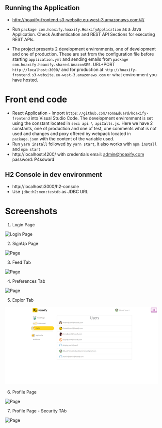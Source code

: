 ## Running the Application

- http://hoaxify-frontend.s3-website.eu-west-3.amazonaws.com/#/

- Run `package com.hoaxify.hoaxify.HoaxifyApplication` as a Java Application. Check Authentication and REST API Sections for executing REST APIs.
- The project presents 2 development environments, one of development and one of production. These are set from the configuration file before starting `application.yml` and
 sending emails from `package com.hoaxify.hoaxify.shared.AmazonSES`. URL+PORT `http://localhost:3000/` and for production at `http://hoaxify-frontend.s3-website.eu-west-3.amazonaws.com` or what environment you have hosted.

# Front end code

- React Application - Import `https://github.com/TomaEduard/hoaxify-frontend` into Visual Studio Code. The development environment is set using the constant located in `seci api \ apiCalls.js`. Here we have 2 constants, one of production and one of test, one comments what is not used and changes and poxy offered by webpack located in `package.json` with the content of the variable used.
- Run `yarn install` followed by `yarn start`, it also works with `npm install` and `npm start`
- http://localhost:4200/ with credentials email: admin@hoaxify.com password: P4ssward

## H2 Console in dev environment

- http://localhost:3000/h2-console
- Use `jdbc:h2:mem:testdb` as JDBC URL 

# Screenshots
1. Login Page

![Login Page](https://github.com/TomaEduard/hoaxify-ws/blob/src/main/resources/images/login.PNG)

2. SignUp Page

![ Page](https://github.com/TomaEduard/hoaxify-ws/blob/src/main/resources/images/signup.PNG)

3. Feed Tab

![ Page](https://github.com/TomaEduard/hoaxify-ws/blob/src/main/resources/images/feed.PNG)

4. Preferences Tab

![ Page](https://github.com/TomaEduard/hoaxify-ws/src/main/resources/images/preferences.PNG)

5. Explor Tab

![ Page](https://github.com/TomaEduard/hoaxify-ws/blob/master/src/main/resources/images/explor.PNG)

6. Profile Page

![ Page](https://github.com/TomaEduard/spring-reddit-clone/blob/master/src/main/resources/images/profile.PNG)

7. Profile Page - Security TAb

![ Page](https://github.com/TomaEduard/spring-reddit-clone/blob/master/src/main/resources/images/profile-security.PNG)